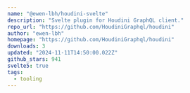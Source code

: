 ```yaml
---
name: "@ewen-lbh/houdini-svelte"
description: "Svelte plugin for Houdini GraphQL client."
repo_url: "https://github.com/HoudiniGraphql/houdini"
author: "ewen-lbh"
homepage: "https://github.com/HoudiniGraphql/houdini"
downloads: 3
updated: "2024-11-11T14:50:00.022Z"
github_stars: 941
svelte5: true
tags: 
  - tooling
---
```


